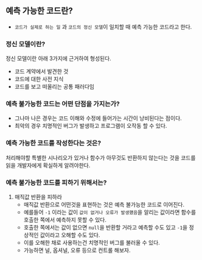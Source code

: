 ## 예측 가능한 코드란?

- `코드가 실제로 하는 일` 과 `코드의 정신 모델`이 일치할 때 예측 가능한 코드라고 한다.

### 정신 모델이란?

정신 모델이란 아래 3가지에 근거하여 형성된다.
- 코드 계약에서 발견한 것
- 코드에 대한 사전 지식
- 코드를 보고 떠올리는 공통 패러다임

### 예측 불가능한 코드는 어떤 단점을 가지는가?

- 그나마 나은 경우는 코드 이해와 수정에 들어가는 시간이 낭비된다는 점이다.
- 최악의 경우 치명적인 버그가 발생하고 프로그램이 오작동 할 수 있다.

### 예측 가능한 코드를 작성한다는 것은?

처리해야할 특별한 시나리오가 있거나 함수가 아무것도 반환하지 않는다는 것을 코드를 읽을 개발자에게 확실하게 알려야한다.

### 예측 불가능한 코드를 피하기 위해서는?

1. 매직값 반환을 피하라
    - 매직값 반환으로 어떤것을 표현하는 것은 예측 불가능한 코드로 이어진다.
    - 예를들어 `-1` 이라는 값이 `값이 없거나 오류가 발생헀음`을 알리는 값이라면 함수를 호출한 쪽에서 예측하지 못할 수 있다.
    - 호출한 쪽에서는 값이 없으면 `null`을 반환할 거라고 예측할 수도 있고 `-1`을 정상적인 값이라고 오해할 수도 있다.
    - 이를 오해한 채로 사용하는건 치명적인 버그를 불러올 수 있다.
    - 가능하면 널, 옵셔널, 오류 등으로 컨트롤 해보자.
